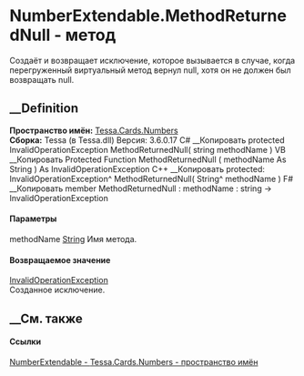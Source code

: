 # NumberExtendable.MethodReturnedNull - метод
Создаёт и возвращает исключение, которое вызывается в случае, когда
перегруженный виртуальный метод вернул null, хотя он не должен был возвращать
null.
## __Definition
 **Пространство имён:** [Tessa.Cards.Numbers](N_Tessa_Cards_Numbers.htm)  
 **Сборка:** Tessa (в Tessa.dll) Версия: 3.6.0.17
C# __Копировать
     protected InvalidOperationException MethodReturnedNull(
    	string methodName
    )
VB __Копировать
     Protected Function MethodReturnedNull ( 
    	methodName As String
    ) As InvalidOperationException
C++ __Копировать
     protected:
    InvalidOperationException^ MethodReturnedNull(
    	String^ methodName
    )
F# __Копировать
     member MethodReturnedNull : 
            methodName : string -> InvalidOperationException 
#### Параметры
methodName [String](https://learn.microsoft.com/dotnet/api/system.string)
    Имя метода.
#### Возвращаемое значение
[InvalidOperationException](https://learn.microsoft.com/dotnet/api/system.invalidoperationexception)  
Созданное исключение.
##  __См. также
#### Ссылки
[NumberExtendable - ](T_Tessa_Cards_Numbers_NumberExtendable.htm)
[Tessa.Cards.Numbers - пространство имён](N_Tessa_Cards_Numbers.htm)
